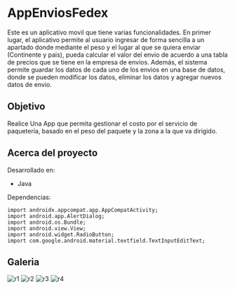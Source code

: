# AppEnviosFedex

Este es un aplicativo movil que tiene varias funcionalidades. En primer lugar, el aplicativo permite al usuario ingresar de forma sencilla a un apartado donde mediante el peso y el lugar al que se quiera enviar (Continente y pais), pueda calcular el valor del envio de acuerdo a una tabla de precios que se tiene en la empresa de envios. Además, el sistema permite guardar los datos de cada uno de los envios en una base de datos, donde se pueden modificar los datos, eliminar los datos y agregar nuevos datos de envio.

## Objetivo
Realice Una App que permita gestionar el costo por el servicio de paquetería, basado en el peso del paquete y la zona a la que va dirigido.


## Acerca del proyecto
Desarrollado en: 
  - Java

Dependencias:

    import androidx.appcompat.app.AppCompatActivity;
    import android.app.AlertDialog;
    import android.os.Bundle;
    import android.view.View;
    import android.widget.RadioButton;
    import com.google.android.material.textfield.TextInputEditText;
    
## Galeria

![r1](https://user-images.githubusercontent.com/42383412/111048915-66e1f580-841b-11eb-9c9d-a1b4ebcd3e45.gif)
![r2](https://user-images.githubusercontent.com/42383412/111049485-8c6eff00-841b-11eb-89ed-be4a7d6ab4cd.gif)
![r3](https://user-images.githubusercontent.com/42383412/111049774-a14b9280-841b-11eb-91f0-4e1e11fd19e3.gif)
![r4](https://user-images.githubusercontent.com/42383412/111050073-b58f8f80-841b-11eb-92e0-48775620d3fe.gif)

